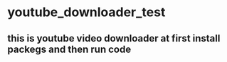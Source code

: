 # youtube_downloader_test
## this is youtube video downloader at first install packegs and then run code
